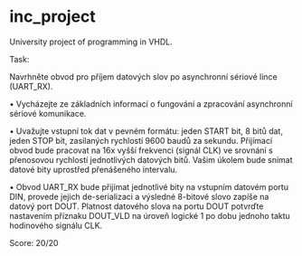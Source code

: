 # inc_project

University project of programming in VHDL.

Task:

Navrhněte obvod pro příjem datových slov po asynchronní sériové lince (UART_RX).

• Vycházejte ze základních informací o fungování a zpracování asynchronní sériové komunikace.

• Uvažujte vstupní tok dat v pevném formátu: jeden START bit, 8 bitů dat, jeden STOP bit, zasílaných rychlostí 9600 baudů za sekundu. Přijímací obvod bude pracovat na 16x vyšší frekvenci (signál CLK) ve srovnání s přenosovou rychlostí jednotlivých datových bitů. Vašim úkolem bude snímat datové bity uprostřed přenášeného intervalu.

• Obvod UART_RX bude přijímat jednotlivé bity na vstupním datovém portu DIN, provede jejich de-serializaci a výsledné 8-bitové slovo zapíše na datový port DOUT. Platnost datového slova na portu DOUT potvrďte nastavením příznaku DOUT_VLD na úroveň logické 1 po dobu jednoho taktu hodinového signálu CLK.

Score: 20/20 

